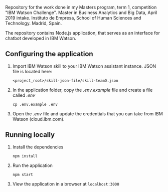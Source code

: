 Repository for the work done in my Masters program, term 1, competition "IBM Watson Challenge". Master in Business Analytics and Big Data, April 2019 intake. Instituto de Empresa, School of Human Sciences and Technology. Madrid, Spain. 

The repository contains Node.js application, that serves as an interface for chatbot developed in IBM Watson. 

## Configuring the application

1. Import IBM Watson skill to your IBM Watson assistant instance. JSON file is located here:

    `<project_root>/skill-json-file/skill-teamD.json`

2. In the application folder, copy the *.env.example* file and create a file called *.env*

    ```
    cp .env.example .env
    ```

3. Open the *.env* file and update the credentials that you can take from IBM Watson (cloud.ibm.com). 

## Running locally

1. Install the dependencies

    ```
    npm install
    ```

1. Run the application

    ```
    npm start
    ```

1. View the application in a browser at `localhost:3000`
